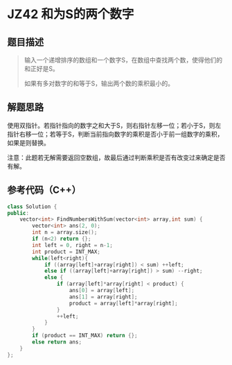 # JZ42 和为S的两个数字
## 题目描述
> 输入一个递增排序的数组和一个数字S，在数组中查找两个数，使得他们的和正好是S。  
>
> 如果有多对数字的和等于S，输出两个数的乘积最小的。

## 解题思路
使用双指针。若指针指向的数字之和大于S，则右指针左移一位；若小于S，则左指针右移一位；若等于S，判断当前指向数字的乘积是否小于前一组数字的乘积，如果是则替换。 

注意：此题若无解需要返回空数组，故最后通过判断乘积是否有改变过来确定是否有解。

## 参考代码（C++）
```C++
class Solution {
public:
    vector<int> FindNumbersWithSum(vector<int> array,int sum) {
        vector<int> ans(2, 0);
        int n = array.size();
        if (n<2) return {};
        int left = 0, right = n-1;
        int product = INT_MAX;
        while(left<right){
            if ((array[left]+array[right]) < sum) ++left;
            else if ((array[left]+array[right]) > sum) --right;
            else {
                if (array[left]*array[right] < product) {
                    ans[0] = array[left];
                    ans[1] = array[right];
                    product = array[left]*array[right];
                }
                ++left;
            }
        }
        if (product == INT_MAX) return {};
        else return ans;
    }
};
```
